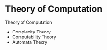 # Theory of Computation


Theory of Computation
* Complexity Theory
* Computability Theory
* Automata Theory
